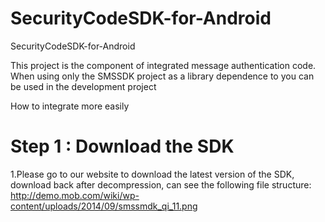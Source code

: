 SecurityCodeSDK-for-Android
===========================

SecurityCodeSDK-for-Android

This project is the component of integrated message authentication code.
When using only the SMSSDK project as a library dependence to you can be used in the development project

How to integrate more easily

Step 1 : Download the SDK
===========================
1.Please go to our website to download the latest version of the SDK, download back after decompression, can see the following file structure:
http://demo.mob.com/wiki/wp-content/uploads/2014/09/smssmdk_qi_11.png
